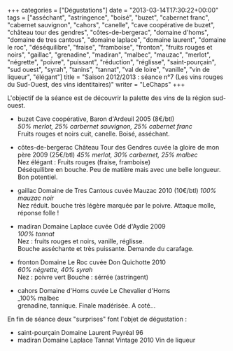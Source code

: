 +++
categories = ["Dégustations"]
date = "2013-03-14T17:30:22+00:00"
tags = ["asséchant", "astringence", "boisé", "buzet", "cabernet franc", "cabernet sauvignon", "cahors", "canelle", "cave coopérative de buzet", "château tour des gendres", "côtes-de-bergerac", "domaine d'homs", "domaine de tres cantous", "domaine laplace", "domaine laurent", "domaine le roc", "déséquilibre", "fraise", "framboise", "fronton", "fruits rouges et noirs", "gaillac", "grenadine", "madiran", "malbec", "mauzac", "merlot", "négrette", "poivre", "puissant", "réduction", "réglisse", "saint-pourçain", "sud ouest", "syrah", "tanins", "tannat", "val de loire", "vanille", "vin de liqueur", "élégant"] 
title = "Saison 2012/2013 : séance n°7 (Les vins rouges du Sud-Ouest, des vins identitaires)"
writer = "LeChaps"
+++

L'objectif de la séance est de découvrir la palette des vins de la région sud-ouest.

* buzet Cave coopérative, Baron d'Ardeuil 2005 (8€/btl)  
_50% merlot, 25% carbernet sauvignon, 25% cabernet franc_  
Fruits rouges et noirs cuit, canelle. Boisé, asséchant.

* côtes-de-bergerac Château Tour des Gendres cuvée la gloire de mon père 2009 (25€/btl)
_45% merlot, 30% carbernet, 25% malbec_  
Nez élégant : Fruits rouges (fraise, framboise)  
Déséquilibre en bouche. Peu de matière mais avec une belle longueur.  
Bon potentiel.

* gaillac Domaine de Tres Cantous cuvée Mauzac 2010  (10€/btl)
_100% mauzac noir_  
Nez réduit. bouche très légère marquée par le poivre. Attaque molle, réponse folle !

* madiran Domaine Laplace cuvée Odé d'Aydie 2009  
_100% tannat_  
Nez : fruits rouges et noirs, vanille, réglisse.  
Bouche asséchante et très puissante. Demande du carafage.

* fronton Domaine Le Roc cuvée Don Quichotte 2010 <i class="fa fa-plus-circle"></i>  
_60% négrette, 40% syrah_  
Nez : poivre vert
Bouche : sérrée (astringent)

* cahors Domaine d'Homs cuvée Le Chevalier d'Homs  
_100% malbec  
grenadine, tannique. Finale madérisée.
A coté...

En fin de séance deux "surprises" font l'objet de dégustation :

* saint-pourçain Domaine Laurent Puyréal 96 <i class="fa fa-plus-circle"></i> <i class="fa fa-plus-circle"></i>  
* madiran Domaine Laplace Tannat Vintage 2010
Vin de liqueur
